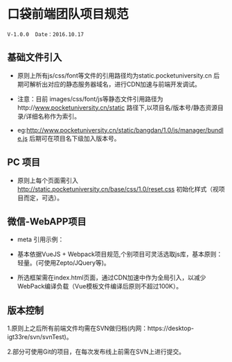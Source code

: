 # 口袋前端团队项目规范

    V-1.0.0  Date：2016.10.17

## 基础文件引入

* 原则上所有js/css/font等文件的引用路径均为static.pocketuniversity.cn 后期可解析出对应的静态服务器域名，进行CDN加速与前端开发调试。

* 注意：目前 images/css/font/js等静态文件引用路径为http://www.pocketuniversity.cn/static  路径下,以项目名/版本号/静态资源目录/详细名称作为索引。

* eg:http://www.pocketuniversity.cn/static/bangdan/1.0/js/manager/bundle.js 后期可在项目名下级加入版本号。

## PC 项目

* 原则上每个页面需引入 http://static.pocketuniversity.cn/base/css/1.0/reset.css 初始化样式（视项目而定，可选）。
  
## 微信-WebAPP项目
* meta 引用示例：

  <meta charset="UTF-8">
  <meta content="telephone=no" name="format-detection" />
  <meta content="yes" name="apple-mobile-web-app-capable" />
  <meta name="author" content="Sure" email="Sure@tuiyilin.com">
  <meta content="black" name="apple-mobile-web-app-status-bar-style" />
  <meta name="viewport" content="width=device-width,initial-scale=1,minimum-scale=1,maximum-scale=1,user-scalable=no">
	    
* 基本依据VueJS + Webpack项目规范,个别项目可灵活选取js库，基本原则：轻量。(可使用Zepto/JQuery等)。

* 所选框架需在index.html页面，通过CDN加速中作为全局引入，以减少WebPack编译负载（Vue模板文件编译后原则不超过100K）。

## 版本控制

  1.原则上之后所有前端文件均需在SVN做归档(内网：https://desktop-igt33re/svn/svnTest)。

  2.部分可使用Git的项目，在每次发布线上前需在SVN上进行提交。

  
